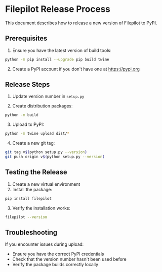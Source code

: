 # Filepilot Release Process


This document describes how to release a new version of Filepilot to PyPI.

## Prerequisites

1. Ensure you have the latest version of build tools:
```bash
python -m pip install --upgrade pip build twine
```

2. Create a PyPI account if you don't have one at https://pypi.org

## Release Steps

1. Update version number in `setup.py`

2. Create distribution packages:
```bash
python -m build
```

3. Upload to PyPI:
```bash
python -m twine upload dist/*
```

4. Create a new git tag:
```bash
git tag v$(python setup.py --version)
git push origin v$(python setup.py --version)
```

## Testing the Release

1. Create a new virtual environment
2. Install the package:
```bash
pip install filepilot
```
3. Verify the installation works:
```bash
filepilot --version
```

## Troubleshooting

If you encounter issues during upload:
- Ensure you have the correct PyPI credentials
- Check that the version number hasn't been used before
- Verify the package builds correctly locally